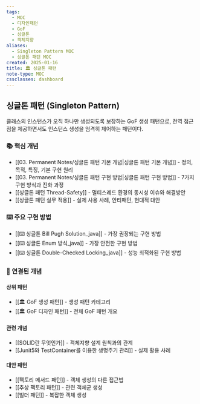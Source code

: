 ```yaml
---
tags:
  - MOC
  - 디자인패턴
  - GoF
  - 싱글톤
  - 객체지향
aliases:
  - Singleton Pattern MOC
  - 싱글톤 패턴 MOC
created: 2025-01-16
title: 🏛️ 싱글톤 패턴
note-type: MOC
cssclasses: dashboard
---
```


## 싱글톤 패턴 (Singleton Pattern)

클래스의 인스턴스가 오직 하나만 생성되도록 보장하는 GoF 생성 패턴으로, 전역 접근점을 제공하면서도 인스턴스 생성을 엄격히 제어하는 패턴이다.

### 📚 핵심 개념

- [[03. Permanent Notes/싱글톤 패턴 기본 개념|싱글톤 패턴 기본 개념]] - 정의, 목적, 특징, 기본 구현 원리
- [[03. Permanent Notes/싱글톤 패턴 구현 방법|싱글톤 패턴 구현 방법]] - 7가지 구현 방식과 진화 과정
- [[싱글톤 패턴 Thread-Safety]] - 멀티스레드 환경의 동시성 이슈와 해결방안
- [[싱글톤 패턴 실무 적용]] - 실제 사용 사례, 안티패턴, 현대적 대안

### ⌨️ 주요 구현 방법

- [[⌨️ 싱글톤 Bill Pugh Solution_java]] - 가장 권장되는 구현 방법
- [[⌨️ 싱글톤 Enum 방식_java]] - 가장 안전한 구현 방법
- [[⌨️ 싱글톤 Double-Checked Locking_java]] - 성능 최적화된 구현 방법

### 🔗 연결된 개념

#### 상위 패턴
- [[🏛️ GoF 생성 패턴]] - 생성 패턴 카테고리
- [[🏛️ GoF 디자인 패턴]] - 전체 GoF 패턴 개요

#### 관련 개념
- [[SOLID란 무엇인가]] - 객체지향 설계 원칙과의 관계
- [[Junit5와 TestContainer를 이용한 생명주기 관리]] - 실제 활용 사례

#### 대안 패턴
- [[팩토리 메서드 패턴]] - 객체 생성의 다른 접근법
- [[추상 팩토리 패턴]] - 관련 객체군 생성
- [[빌더 패턴]] - 복잡한 객체 생성
